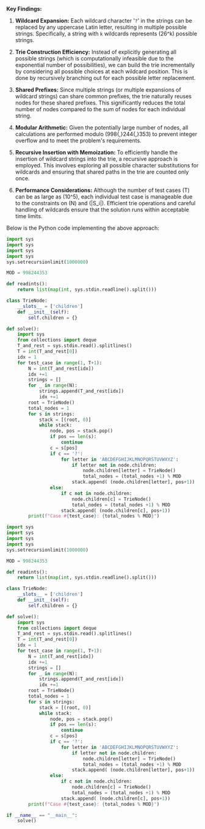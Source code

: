 **Key Findings:**

1. **Wildcard Expansion:** Each wildcard character '`?`' in the strings can be replaced by any uppercase Latin letter, resulting in multiple possible strings. Specifically, a string with `k` wildcards represents \(26^k\) possible strings.

2. **Trie Construction Efficiency:** Instead of explicitly generating all possible strings (which is computationally infeasible due to the exponential number of possibilities), we can build the trie incrementally by considering all possible choices at each wildcard position. This is done by recursively branching out for each possible letter replacement.

3. **Shared Prefixes:** Since multiple strings (or multiple expansions of wildcard strings) can share common prefixes, the trie naturally reuses nodes for these shared prefixes. This significantly reduces the total number of nodes compared to the sum of nodes for each individual string.

4. **Modular Arithmetic:** Given the potentially large number of nodes, all calculations are performed modulo \(998{,}244{,}353\) to prevent integer overflow and to meet the problem's requirements.

5. **Recursive Insertion with Memoization:** To efficiently handle the insertion of wildcard strings into the trie, a recursive approach is employed. This involves exploring all possible character substitutions for wildcards and ensuring that shared paths in the trie are counted only once.

6. **Performance Considerations:** Although the number of test cases \(T\) can be as large as \(10^5\), each individual test case is manageable due to the constraints on \(N\) and \(|S_i|\). Efficient trie operations and careful handling of wildcards ensure that the solution runs within acceptable time limits.

Below is the Python code implementing the above approach:

```python
import sys
import sys
import sys
import sys
sys.setrecursionlimit(1000000)

MOD = 998244353

def readints():
    return list(map(int, sys.stdin.readline().split()))

class TrieNode:
    __slots__ = ['children']
    def __init__(self):
        self.children = {}

def solve():
    import sys
    from collections import deque
    T_and_rest = sys.stdin.read().splitlines()
    T = int(T_and_rest[0])
    idx = 1
    for test_case in range(1, T+1):
        N = int(T_and_rest[idx])
        idx +=1
        strings = []
        for _ in range(N):
            strings.append(T_and_rest[idx])
            idx +=1
        root = TrieNode()
        total_nodes = 1
        for s in strings:
            stack = [(root, 0)]
            while stack:
                node, pos = stack.pop()
                if pos == len(s):
                    continue
                c = s[pos]
                if c == '?':
                    for letter in 'ABCDEFGHIJKLMNOPQRSTUVWXYZ':
                        if letter not in node.children:
                            node.children[letter] = TrieNode()
                            total_nodes = (total_nodes +1) % MOD
                        stack.append( (node.children[letter], pos+1))
                else:
                    if c not in node.children:
                        node.children[c] = TrieNode()
                        total_nodes = (total_nodes +1) % MOD
                    stack.append( (node.children[c], pos+1))
        print(f"Case #{test_case}: {total_nodes % MOD}")
```

```python
import sys
import sys
import sys
import sys
sys.setrecursionlimit(1000000)

MOD = 998244353

def readints():
    return list(map(int, sys.stdin.readline().split()))

class TrieNode:
    __slots__ = ['children']
    def __init__(self):
        self.children = {}

def solve():
    import sys
    from collections import deque
    T_and_rest = sys.stdin.read().splitlines()
    T = int(T_and_rest[0])
    idx = 1
    for test_case in range(1, T+1):
        N = int(T_and_rest[idx])
        idx +=1
        strings = []
        for _ in range(N):
            strings.append(T_and_rest[idx])
            idx +=1
        root = TrieNode()
        total_nodes = 1
        for s in strings:
            stack = [(root, 0)]
            while stack:
                node, pos = stack.pop()
                if pos == len(s):
                    continue
                c = s[pos]
                if c == '?':
                    for letter in 'ABCDEFGHIJKLMNOPQRSTUVWXYZ':
                        if letter not in node.children:
                            node.children[letter] = TrieNode()
                            total_nodes = (total_nodes +1) % MOD
                        stack.append( (node.children[letter], pos+1))
                else:
                    if c not in node.children:
                        node.children[c] = TrieNode()
                        total_nodes = (total_nodes +1) % MOD
                    stack.append( (node.children[c], pos+1))
        print(f"Case #{test_case}: {total_nodes % MOD}")

if __name__ == "__main__":
    solve()
```